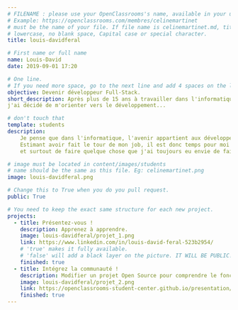 ```yaml
---
# FILENAME : please use your OpenClassrooms's name, available in your url.
# Example: https://openclassrooms.com/membres/celinemartinet
# must be the name of your file. If file name is celinemartinet.md, title is celinemartinet.
# lowercase, no blank space, Capital case or special character.
title: louis-davidferal

# First name or full name
name: Louis-David
date: 2019-09-01 17:20

# One line.
# If you need more space, go to the next line and add 4 spaces on the left, as in 'description'.
objective: Devenir développeur Full-Stack.
short_description: Après plus de 15 ans à travailler dans l'informatique en tant qu'Administrateur systèmes,
j'ai décidé de m'orienter vers le développement...

# don't touch that
template: students
description:
    Je pense que dans l'informatique, l'avenir appartient aux développeurs.
    Estimant avoir fait le tour de mon job, il est donc temps pour moi de me lancer dans un nouveau challenge, 
    et surtout de faire quelque chose que j'ai toujours eu envie de faire depuis de longues années.

# image must be located in content/images/students
# name should be the same as this file. Eg: celinemartinet.png
image: louis-davidferal.png

# Change this to True when you do you pull request.
public: True

# You need to keep the exact same structure for each new project.
projects:
  - title: Présentez-vous !
    description: Apprenez à apprendre.
    image: louis-davidferal/projet_1.png
    link: https://www.linkedin.com/in/louis-david-feral-523b2954/
    # 'true' makes it fully available.
    # 'false' will add a black layer on the picture. IT WILL BE PUBLIC!
    finished: true
  - title: Intégrez la communauté !
    description: Modifier un projet Open Source pour comprendre le fonctionnement de Git, de Github et des pull requests. 
    image: louis-davidferal/projet_2.png
    link: https://openclassrooms-student-center.github.io/presentation/students/ratus.html
    finished: true
---
```

